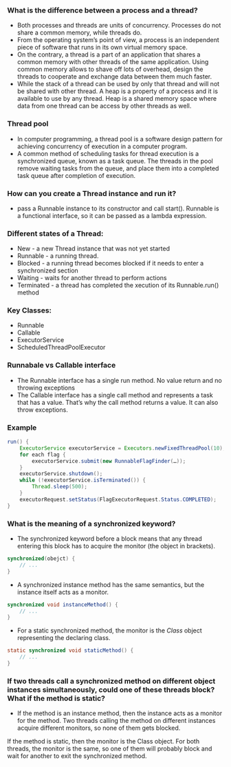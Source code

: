 ### What is the difference between a process and a thread?
- Both processes and threads are units of concurrency. Processes do not share a common memory, while threads do.
- From the operating system’s point of view, a process is an independent piece of software that runs in its own virtual memory space.
- On the contrary, a thread is a part of an application that shares a common memory with other threads of the same application. Using common memory allows to shave off lots of overhead, design the threads to cooperate and exchange data between them much faster.
- While the stack of a thread can be used by only that thread and will not be shared with other thread. A heap is a property of a process and it is available to use by any thread. Heap is a shared memory space where data from one thread can be access by other threads as well.

### **Thread pool**
- In computer programming, a thread pool is a software design pattern for achieving concurrency of execution in a computer program.
- A common method of scheduling tasks for thread execution is a synchronized queue, known as a task queue. The threads in the pool remove waiting tasks from the queue, and place them into a completed task queue after completion of execution.

### How can you create a Thread instance and run it?
- pass a Runnable instance to its constructor and call start(). Runnable is a functional interface, so it can be passed as a lambda expression.

### Different states of a Thread:
- New - a new Thread instance that was not yet started
- Runnable - a running thread.
- Blocked - a running thread becomes blocked if it needs to enter a synchronized section
- Waiting - waits for another thread to perform actions
- Terminated - a thread has completed the xecution of its Runnable.run() method

### Key Classes: 
- Runnable
- Callable
- ExecutorService
- ScheduledThreadPoolExecutor

### Runnabale vs Callable interface
- The Runnable interface has a single run method. No value return and no throwing exceptions
- The Callable interface has a single call method and represents a task that has a value. That’s why the call method returns a value. It can also throw exceptions.

### Example
```java
run() {
	ExecutorService executorService = Executors.newFixedThreadPool(10);
	for each flag {
		executorService.submit(new RunnableFlagFinder(…));
	}
	executorService.shutdown();
	while (!executorService.isTerminated()) {
		Thread.sleep(500);
	}
	executorRequest.setStatus(FlagExecutorRequest.Status.COMPLETED);
}
```

### What is the meaning of a synchronized keyword?
- The synchronized keyword before a block means that any thread entering this block has to acquire the monitor (the object in brackets).
```java
synchronized(obejct) {
	// ...
}
```
- A synchronized instance method has the same semantics, but the instance itself acts as a monitor.
```java
synchronized void instanceMethod() {
	// ...
}
```
- For a static synchronized method, the monitor is the *Class* object representing the declaring class.
```java
static synchronized void staticMethod() {
	// ...
}
```

### If two threads call a synchronized method on different object instances simultaneously, could one of these threads block? What if the method is static?
- If the method is an instance method, then the instance acts as a monitor for the method. Two threads calling the method on different instances acquire different monitors, so none of them gets blocked.

If the method is static, then the monitor is the Class object. For both threads, the monitor is the same, so one of them will probably block and wait for another to exit the synchronized method.